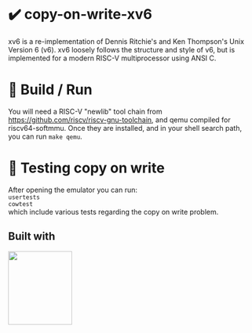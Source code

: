 # ✔️ copy-on-write-xv6
xv6 is a re-implementation of Dennis Ritchie's and Ken Thompson's Unix
Version 6 (v6).  xv6 loosely follows the structure and style of v6,
but is implemented for a modern RISC-V multiprocessor using ANSI C.

# 🔨 Build / Run

You will need a RISC-V "newlib" tool chain from
https://github.com/riscv/riscv-gnu-toolchain, and qemu compiled for
riscv64-softmmu. Once they are installed, and in your shell
search path, you can run 
`make qemu`.

# 📝 Testing copy on write
After opening the emulator you can run: <br />
`usertests` <br />
`cowtest` <br />
which include various tests regarding the copy on write problem.

## Built with
  <img src="https://upload.wikimedia.org/wikipedia/commons/thumb/1/18/C_Programming_Language.svg/380px-C_Programming_Language.svg.png" style="height: 150px; width:130px;"/>
